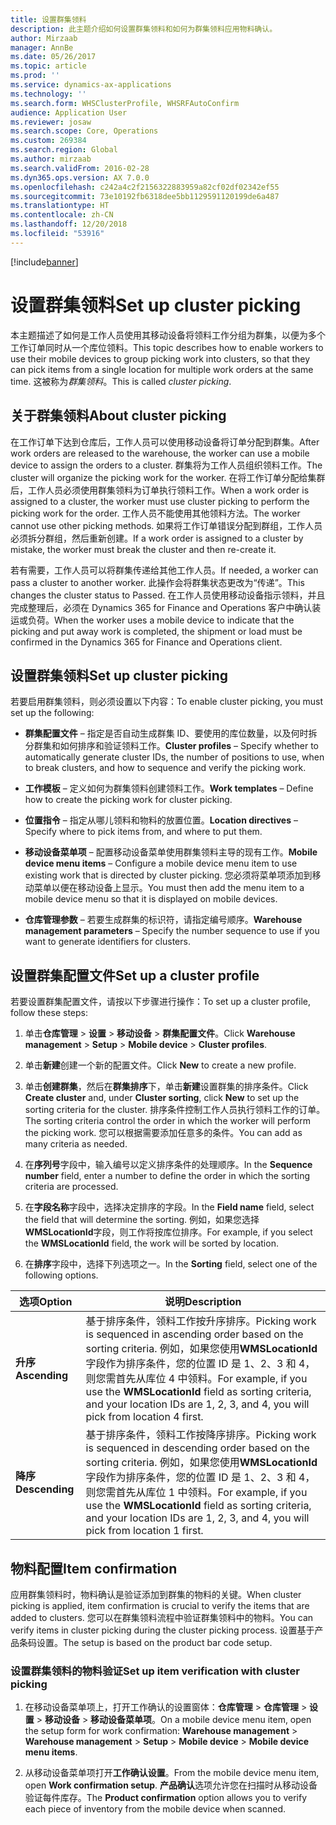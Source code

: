 ```yaml
---
title: 设置群集领料
description: 此主题介绍如何设置群集领料和如何为群集领料应用物料确认。
author: Mirzaab
manager: AnnBe
ms.date: 05/26/2017
ms.topic: article
ms.prod: ''
ms.service: dynamics-ax-applications
ms.technology: ''
ms.search.form: WHSClusterProfile, WHSRFAutoConfirm
audience: Application User
ms.reviewer: josaw
ms.search.scope: Core, Operations
ms.custom: 269384
ms.search.region: Global
ms.author: mirzaab
ms.search.validFrom: 2016-02-28
ms.dyn365.ops.version: AX 7.0.0
ms.openlocfilehash: c242a4c2f2156322883959a82cf02df02342ef55
ms.sourcegitcommit: 73e10192fb6318dee5bb1129591120199de6a487
ms.translationtype: HT
ms.contentlocale: zh-CN
ms.lasthandoff: 12/20/2018
ms.locfileid: "53916"
---
```

[!include[banner](../includes/banner.md)]

# <a name="set-up-cluster-picking"></a><span data-ttu-id="72ebe-103">设置群集领料</span><span class="sxs-lookup"><span data-stu-id="72ebe-103">Set up cluster picking</span></span>

<span data-ttu-id="72ebe-104">本主题描述了如何是工作人员使用其移动设备将领料工作分组为群集，以便为多个工作订单同时从一个库位领料。</span><span class="sxs-lookup"><span data-stu-id="72ebe-104">This topic describes how to enable workers to use their mobile devices to group picking work into clusters, so that they can pick items from a single location for multiple work orders at the same time.</span></span> <span data-ttu-id="72ebe-105">这被称为*群集领料*。</span><span class="sxs-lookup"><span data-stu-id="72ebe-105">This is called *cluster picking*.</span></span>

## <a name="about-cluster-picking"></a><span data-ttu-id="72ebe-106">关于群集领料</span><span class="sxs-lookup"><span data-stu-id="72ebe-106">About cluster picking</span></span>

<span data-ttu-id="72ebe-107">在工作订单下达到仓库后，工作人员可以使用移动设备将订单分配到群集。</span><span class="sxs-lookup"><span data-stu-id="72ebe-107">After work orders are released to the warehouse, the worker can use a mobile device to assign the orders to a cluster.</span></span> <span data-ttu-id="72ebe-108">群集将为工作人员组织领料工作。</span><span class="sxs-lookup"><span data-stu-id="72ebe-108">The cluster will organize the picking work for the worker.</span></span> <span data-ttu-id="72ebe-109">在将工作订单分配给集群后，工作人员必须使用群集领料为订单执行领料工作。</span><span class="sxs-lookup"><span data-stu-id="72ebe-109">When a work order is assigned to a cluster, the worker must use cluster picking to perform the picking work for the order.</span></span> <span data-ttu-id="72ebe-110">工作人员不能使用其他领料方法。</span><span class="sxs-lookup"><span data-stu-id="72ebe-110">The worker cannot use other picking methods.</span></span> <span data-ttu-id="72ebe-111">如果将工作订单错误分配到群组，工作人员必须拆分群组，然后重新创建。</span><span class="sxs-lookup"><span data-stu-id="72ebe-111">If a work order is assigned to a cluster by mistake, the worker must break the cluster and then re-create it.</span></span>

<span data-ttu-id="72ebe-112">若有需要，工作人员可以将群集传递给其他工作人员。</span><span class="sxs-lookup"><span data-stu-id="72ebe-112">If needed, a worker can pass a cluster to another worker.</span></span> <span data-ttu-id="72ebe-113">此操作会将群集状态更改为“传递”。</span><span class="sxs-lookup"><span data-stu-id="72ebe-113">This changes the cluster status to Passed.</span></span> <span data-ttu-id="72ebe-114">在工作人员使用移动设备指示领料，并且完成整理后，必须在 Dynamics 365 for Finance and Operations 客户中确认装运或负荷。</span><span class="sxs-lookup"><span data-stu-id="72ebe-114">When the worker uses a mobile device to indicate that the picking and put away work is completed, the shipment or load must be confirmed in the Dynamics 365 for Finance and Operations client.</span></span>

## <a name="set-up-cluster-picking"></a><span data-ttu-id="72ebe-115">设置群集领料</span><span class="sxs-lookup"><span data-stu-id="72ebe-115">Set up cluster picking</span></span>

<span data-ttu-id="72ebe-116">若要启用群集领料，则必须设置以下内容：</span><span class="sxs-lookup"><span data-stu-id="72ebe-116">To enable cluster picking, you must set up the following:</span></span>

-   <span data-ttu-id="72ebe-117">**群集配置文件** – 指定是否自动生成群集 ID、要使用的库位数量，以及何时拆分群集和如何排序和验证领料工作。</span><span class="sxs-lookup"><span data-stu-id="72ebe-117">**Cluster profiles** – Specify whether to automatically generate cluster IDs, the number of positions to use, when to break clusters, and how to sequence and verify the picking work.</span></span>

-   <span data-ttu-id="72ebe-118">**工作模板** – 定义如何为群集领料创建领料工作。</span><span class="sxs-lookup"><span data-stu-id="72ebe-118">**Work templates** – Define how to create the picking work for cluster picking.</span></span>

-   <span data-ttu-id="72ebe-119">**位置指令** – 指定从哪儿领料和物料的放置位置。</span><span class="sxs-lookup"><span data-stu-id="72ebe-119">**Location directives** – Specify where to pick items from, and where to put them.</span></span>

-   <span data-ttu-id="72ebe-120">**移动设备菜单项** – 配置移动设备菜单使用群集领料主导的现有工作。</span><span class="sxs-lookup"><span data-stu-id="72ebe-120">**Mobile device menu items** – Configure a mobile device menu item to use existing work that is directed by cluster picking.</span></span> <span data-ttu-id="72ebe-121">您必须将菜单项添加到移动菜单以便在移动设备上显示。</span><span class="sxs-lookup"><span data-stu-id="72ebe-121">You must then add the menu item to a mobile device menu so that it is displayed on mobile devices.</span></span>

-   <span data-ttu-id="72ebe-122">**仓库管理参数** – 若要生成群集的标识符，请指定编号顺序。</span><span class="sxs-lookup"><span data-stu-id="72ebe-122">**Warehouse management parameters** – Specify the number sequence to use if you want to generate identifiers for clusters.</span></span>

## <a name="set-up-a-cluster-profile"></a><span data-ttu-id="72ebe-123">设置群集配置文件</span><span class="sxs-lookup"><span data-stu-id="72ebe-123">Set up a cluster profile</span></span>

<span data-ttu-id="72ebe-124">若要设置群集配置文件，请按以下步骤进行操作：</span><span class="sxs-lookup"><span data-stu-id="72ebe-124">To set up a cluster profile, follow these steps:</span></span>

1.  <span data-ttu-id="72ebe-125">单击**仓库管理** \> **设置** \> **移动设备** \> **群集配置文件**。</span><span class="sxs-lookup"><span data-stu-id="72ebe-125">Click **Warehouse management** \> **Setup** \> **Mobile device** \> **Cluster profiles**.</span></span>

2.  <span data-ttu-id="72ebe-126">单击**新建**创建一个新的配置文件。</span><span class="sxs-lookup"><span data-stu-id="72ebe-126">Click **New** to create a new profile.</span></span>

3.  <span data-ttu-id="72ebe-127">单击**创建群集**，然后在**群集排序**下，单击**新建**设置群集的排序条件。</span><span class="sxs-lookup"><span data-stu-id="72ebe-127">Click **Create cluster** and, under **Cluster sorting**, click **New** to set up the sorting criteria for the cluster.</span></span> <span data-ttu-id="72ebe-128">排序条件控制工作人员执行领料工作的订单。</span><span class="sxs-lookup"><span data-stu-id="72ebe-128">The sorting criteria control the order in which the worker will perform the picking work.</span></span> <span data-ttu-id="72ebe-129">您可以根据需要添加任意多的条件。</span><span class="sxs-lookup"><span data-stu-id="72ebe-129">You can add as many criteria as needed.</span></span>

4.  <span data-ttu-id="72ebe-130">在**序列号**字段中，输入编号以定义排序条件的处理顺序。</span><span class="sxs-lookup"><span data-stu-id="72ebe-130">In the **Sequence number** field, enter a number to define the order in which the sorting criteria are processed.</span></span>

5.  <span data-ttu-id="72ebe-131">在**字段名称**字段中，选择决定排序的字段。</span><span class="sxs-lookup"><span data-stu-id="72ebe-131">In the **Field name** field, select the field that will determine the sorting.</span></span> <span data-ttu-id="72ebe-132">例如，如果您选择**WMSLocationId**字段，则工作将按库位排序。</span><span class="sxs-lookup"><span data-stu-id="72ebe-132">For example, if you select the **WMSLocationId** field, the work will be sorted by location.</span></span>

6.  <span data-ttu-id="72ebe-133">在**排序**字段中，选择下列选项之一。</span><span class="sxs-lookup"><span data-stu-id="72ebe-133">In the **Sorting** field, select one of the following options.</span></span>

| <span data-ttu-id="72ebe-134">**选项**</span><span class="sxs-lookup"><span data-stu-id="72ebe-134">**Option**</span></span>     | <span data-ttu-id="72ebe-135">**说明**</span><span class="sxs-lookup"><span data-stu-id="72ebe-135">**Description**</span></span>                                                                                                                                                                                                                    |
|----------------|------------------------------------------------------------------------------------------------------------------------------------------------------------------------------------------------------------------------------------|
| <span data-ttu-id="72ebe-136">**升序**</span><span class="sxs-lookup"><span data-stu-id="72ebe-136">**Ascending**</span></span>  | <span data-ttu-id="72ebe-137">基于排序条件，领料工作按升序排序。</span><span class="sxs-lookup"><span data-stu-id="72ebe-137">Picking work is sequenced in ascending order based on the sorting criteria.</span></span> <span data-ttu-id="72ebe-138">例如，如果您使用**WMSLocationId**字段作为排序条件，您的位置 ID 是 1、2、3 和 4，则您需首先从库位 4 中领料。</span><span class="sxs-lookup"><span data-stu-id="72ebe-138">For example, if you use the **WMSLocationId** field as sorting criteria, and your location IDs are 1, 2, 3, and 4, you will pick from location 4 first.</span></span> |
| <span data-ttu-id="72ebe-139">**降序**</span><span class="sxs-lookup"><span data-stu-id="72ebe-139">**Descending**</span></span> | <span data-ttu-id="72ebe-140">基于排序条件，领料工作按降序排序。</span><span class="sxs-lookup"><span data-stu-id="72ebe-140">Picking work is sequenced in descending order based on the sorting criteria.</span></span> <span data-ttu-id="72ebe-141">例如，如果您使用**WMSLocationId**字段作为排序条件，您的位置 ID 是 1、2、3 和 4，则您需首先从库位 1 中领料。</span><span class="sxs-lookup"><span data-stu-id="72ebe-141">For example, if you use the **WMSLocationId** field as sorting criteria, and your location IDs are 1, 2, 3, and 4, you will pick from location 1 first.</span></span> |

## <a name="item-confirmation"></a><span data-ttu-id="72ebe-142">物料配置</span><span class="sxs-lookup"><span data-stu-id="72ebe-142">Item confirmation</span></span>

<span data-ttu-id="72ebe-143">应用群集领料时，物料确认是验证添加到群集的物料的关键。</span><span class="sxs-lookup"><span data-stu-id="72ebe-143">When cluster picking is applied, item confirmation is crucial to verify the items that are added to clusters.</span></span> <span data-ttu-id="72ebe-144">您可以在群集领料流程中验证群集领料中的物料。</span><span class="sxs-lookup"><span data-stu-id="72ebe-144">You can verify items in cluster picking during the cluster picking process.</span></span> <span data-ttu-id="72ebe-145">设置基于产品条码设置。</span><span class="sxs-lookup"><span data-stu-id="72ebe-145">The setup is based on the product bar code setup.</span></span>

### <a name="set-up-item-verification-with-cluster-picking"></a><span data-ttu-id="72ebe-146">设置群集领料的物料验证</span><span class="sxs-lookup"><span data-stu-id="72ebe-146">Set up item verification with cluster picking</span></span>

1.  <span data-ttu-id="72ebe-147">在移动设备菜单项上，打开工作确认的设置窗体：**仓库管理** \> **仓库管理** \> **设置** \> **移动设备** \> **移动设备菜单项**。</span><span class="sxs-lookup"><span data-stu-id="72ebe-147">On a mobile device menu item, open the setup form for work confirmation: **Warehouse management** \> **Warehouse management** \> **Setup** \> **Mobile device** \> **Mobile device menu items**.</span></span>

2.  <span data-ttu-id="72ebe-148">从移动设备菜单项打开**工作确认设置**。</span><span class="sxs-lookup"><span data-stu-id="72ebe-148">From the mobile device menu item, open **Work confirmation setup**.</span></span> <span data-ttu-id="72ebe-149">**产品确认**选项允许您在扫描时从移动设备验证每件库存。</span><span class="sxs-lookup"><span data-stu-id="72ebe-149">The **Product confirmation** option allows you to verify each piece of inventory from the mobile device when scanned.</span></span>
